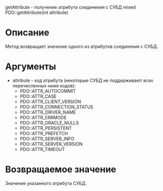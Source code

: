 getAttribute - получение атрибута соединения с СУБД
    mixed PDO::getAttribute(int attribute)

Описание
========

Метод возвращает значение одного из атрибутов соединения с СУБД.

Аргументы
=========

* attribute - код атрибута (некоторые СУБД не поддерживают всех перечисленных ниже кодов):
    * PDO::ATTR_AUTOCOMMIT
    * PDO::ATTR_CASE
    * PDO::ATTR_CLIENT_VERSION
    * PDO::ATTR_CONNECTION_STATUS
    * PDO::ATTR_DRIVER_NAME
    * PDO::ATTR_ERRMODE
    * PDO::ATTR_ORACLE_NULLS
    * PDO::ATTR_PERSISTENT
    * PDO::ATTR_PREFETCH
    * PDO::ATTR_SERVER_INFO
    * PDO::ATTR_SERVER_VERSION
    * PDO::ATTR_TIMEOUT

Возвращаемое значение
=====================

Значение указанного атрибута СУБД.
